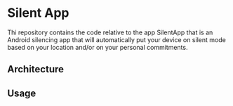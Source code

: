 # Silent App 

Thi repository contains the code relative to the app SilentApp that is an Android silencing app that will automatically put your device on silent mode based on your location and/or on your personal commitments.

## Architecture

## Usage
